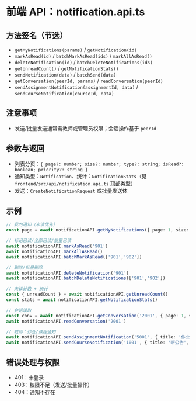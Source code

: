 # 前端 API：notification.api.ts

## 方法签名（节选）
- `getMyNotifications(params)` / `getNotification(id)`
- `markAsRead(id)` / `batchMarkAsRead(ids)` / `markAllAsRead()`
- `deleteNotification(id)` / `batchDeleteNotifications(ids)`
- `getUnreadCount()` / `getNotificationStats()`
- `sendNotification(data)` / `batchSend(data)`
- `getConversation(peerId, params)` / `readConversation(peerId)`
- `sendAssignmentNotification(assignmentId, data)` / `sendCourseNotification(courseId, data)`

## 注意事项
- 发送/批量发送通常需教师或管理员权限；会话操作基于 `peerId`

## 参数与返回
- 列表分页：`{ page?: number; size?: number; type?: string; isRead?: boolean; priority?: string }`
- 通知类型：`Notification`、统计：`NotificationStats`（见 `frontend/src/api/notification.api.ts` 顶部类型）
- 发送：`CreateNotificationRequest` 或批量发送体

## 示例
```ts
// 我的通知（未读优先）
const page = await notificationAPI.getMyNotifications({ page: 1, size: 20, isRead: false })

// 标记已读/全部已读/批量已读
await notificationAPI.markAsRead('901')
await notificationAPI.markAllAsRead()
await notificationAPI.batchMarkAsRead(['901','902'])

// 删除/批量删除
await notificationAPI.deleteNotification('901')
await notificationAPI.batchDeleteNotifications(['901','902'])

// 未读计数 + 统计
const { unreadCount } = await notificationAPI.getUnreadCount()
const stats = await notificationAPI.getNotificationStats()

// 会话读取
const conv = await notificationAPI.getConversation('2001', { page: 1, size: 50 })
await notificationAPI.readConversation('2001')

// 教师：作业/课程通知
await notificationAPI.sendAssignmentNotification('5001', { title: '作业提醒', content: '今晚截止', type: 'assignment' })
await notificationAPI.sendCourseNotification('1001', { title: '新公告', content: '周三调课', type: 'course' })
```

## 错误处理与权限
- 401：未登录
- 403：权限不足（发送/批量操作）
- 404：通知不存在
